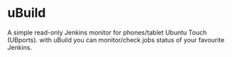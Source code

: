 # uBuild
A simple read-only Jenkins monitor for phones/tablet Ubuntu Touch (UBports).
with uBuild you can monitor/check jobs status of your favourite Jenkins.

